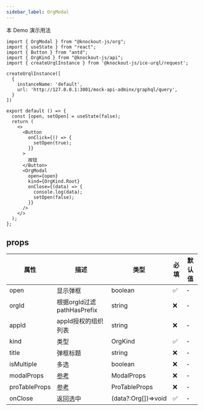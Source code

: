```yaml
---
sidebar_label: OrgModal
---
```


本 Demo 演示用法

```tsx preview
import { OrgModal } from "@knockout-js/org";
import { useState } from "react";
import { Button } from "antd";
import { OrgKind } from "@knockout-js/api";
import { createUrqlInstance } from '@knockout-js/ice-urql/request';

createUrqlInstance([
  {
    instanceName: 'default',
    url: 'http://127.0.0.1:3001/mock-api-adminx/graphql/query',
  }
])

export default () => {
  const [open, setOpen] = useState(false);
  return (
    <>
      <Button
        onClick={() => {
          setOpen(true);
        }}
      >
        按钮
      </Button>
      <OrgModal
        open={open}
        kind={OrgKind.Root}
        onClose={(data) => {
          console.log(data);
          setOpen(false);
        }}
      />
    </>
  );
};
```

## props

| 属性            | 描述                                                          | 类型                  | 必填 | 默认值 |
|---------------|-------------------------------------------------------------|---------------------|----|-----|
| open          | 显示弹框                                                        | boolean             | ✅  | -   |
| orgId         | 根据orgId过滤pathHasPrefix                                      | string              | ❌  | -   |
| appId         | appId授权的组织列表                                                | string              | ❌  | -   |
| kind          | 类型                                                          | OrgKind             | ✅  | -   |
| title         | 弹框标题                                                        | string              | ❌  | -   |
| isMultiple    | 多选                                                          | boolean             | ❌  | -   |
| modalProps    | [参考](https://ant.design/components/modal-cn#api)            | ModalProps          | ❌  | -   |
| proTableProps | [参考](https://procomponents.ant.design/components/table#api) | ProTableProps       | ❌  | -   |
| onClose       | 返回选中                                                        | (data?:Org[])=>void | ✅  | -   |
